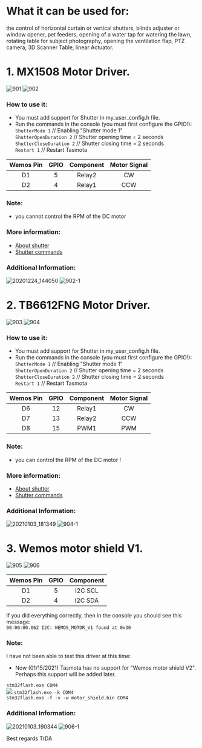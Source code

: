 # What it can be used for: 
the control of horizontal curtain or vertical shutters, blinds adjuster or window opener, pet feeders, opening of a water tap for watering the lawn, rotating table for subject photography, opening the ventilation flap, PTZ camera, 3D Scanner Table, linear Actuator.

# 1. MX1508 Motor Driver.

![901](https://user-images.githubusercontent.com/56403720/103483573-3ec18f00-4df9-11eb-92f5-2e507bf39e81.jpg)
![902](https://user-images.githubusercontent.com/56403720/103483578-43864300-4df9-11eb-9c7e-61d11d40a433.jpg)

### How to use it:  
 - You must add support for Shutter in my_user_config.h file.
 - Run the commands in the console (you must first configure the GPIO!):  
    `ShutterMode 1`   // Enabling "Shutter mode 1"  
    `ShutterOpenDuration 2`   // Shutter opening time = 2 seconds  
    `ShutterCloseDuration 2`  // Shutter closing time = 2 seconds  
    `Restart 1`   // Restart Tasmota  

Wemos Pin|GPIO|Component|Motor Signal
:-:|:-:|:-:|:-:
D1|5|Relay2|CW
D2|4|Relay1|CCW

### Note:
 - you cannot control the RPM of the DC motor

### More information:
 - [About shutter](https://tasmota.github.io/docs/Blinds-and-Shutters/)
 - [Shutter commands](https://tasmota.github.io/docs/Commands/#shutters)

### Additional Information:
![20201224_144050](https://user-images.githubusercontent.com/56403720/103483767-97455c00-4dfa-11eb-8e41-f09199c64090.jpg)
![902-1](https://user-images.githubusercontent.com/56403720/103483770-9ca2a680-4dfa-11eb-937e-5be729167769.jpg)

# 2. TB6612FNG Motor Driver.
![903](https://user-images.githubusercontent.com/56403720/103484034-b04f0c80-4dfc-11eb-8e85-094c5e4c98e7.jpg)
![904](https://user-images.githubusercontent.com/56403720/103487136-2f9c0a80-4e14-11eb-8649-ef003193efce.jpg)

### How to use it:
 - You must add support for Shutter in my_user_config.h file.
 - Run the commands in the console (you must first configure the GPIO!):  
    `ShutterMode 1`   // Enabling "Shutter mode 1"  
    `ShutterOpenDuration 2`   // Shutter opening time = 2 seconds  
    `ShutterCloseDuration 2`  // Shutter closing time = 2 seconds  
    `Restart 1`   // Restart Tasmota  

Wemos Pin|GPIO|Component|Motor Signal
:-:|:-:|:-:|:-:
D6|12|Relay1|CW
D7|13|Relay2|CCW
D8|15|PWM1|PWM

### Note:
 - you can control the RPM of the DC motor !

### More information:
 - [About shutter](https://tasmota.github.io/docs/Blinds-and-Shutters/)
 - [Shutter commands](https://tasmota.github.io/docs/Commands/#shutters)

### Additional Information:
![20210103_181349](https://user-images.githubusercontent.com/56403720/103484117-6ca8d280-4dfd-11eb-9fb2-0092a9cf9b79.jpg)
![904-1](https://user-images.githubusercontent.com/56403720/103484119-70d4f000-4dfd-11eb-90f1-f206ba64f56e.jpg)

# 3. Wemos motor shield V1.
![905](https://user-images.githubusercontent.com/56403720/103484157-ab3e8d00-4dfd-11eb-994c-e4c4068083b8.jpg)
![906](https://user-images.githubusercontent.com/56403720/103484161-b1cd0480-4dfd-11eb-8d08-c48d5672a7b7.jpg)

Wemos Pin|GPIO|Component
:-:|:-:|:-:
D1|5|I2C SCL
D2|4|I2C SDA

If you did everything correctly, then in the console you should see this message:  
`00:00:00.062 I2C: WEMOS_MOTOR_V1 found at 0x30`

### Note:
I have not been able to test this driver at this time:
  - Now (01/15/2021) Tasmota has no support for "Wemos motor shield V2". Perhaps this support will be added later.


`stm32flash.exe COM4`  
![](https://raw.githubusercontent.com/TrDA-hab/Projects/master/DC_motor/STM32flash-1.jpg)
`stm32flash.exe -k COM4`  
`stm32flash.exe -f -v -w motor_shield.bin COM4`  

### Additional Information:
![20210103_190344](https://user-images.githubusercontent.com/56403720/103484187-d5904a80-4dfd-11eb-9f21-dd90526ad8c4.jpg)
![906-1](https://user-images.githubusercontent.com/56403720/103484196-dcb75880-4dfd-11eb-834e-9016ecf6dfb4.jpg)

Best regards
TrDA
